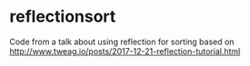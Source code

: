 # reflectionsort
Code from a talk about using reflection for sorting based on http://www.tweag.io/posts/2017-12-21-reflection-tutorial.html
